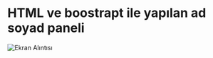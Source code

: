 # HTML ve boostrapt ile yapılan ad soyad paneli
![Ekran Alıntısı](https://user-images.githubusercontent.com/75308710/209777831-2af0a36f-c960-43fc-9c6d-b799363825f1.PNG)
